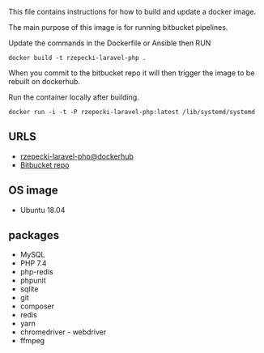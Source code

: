 This file contains instructions for how to build and update a docker image.

The main purpose of this image is for running bitbucket pipelines.

Update the commands in the Dockerfile or Ansible then RUN

`docker build -t rzepecki-laravel-php .`

When you commit to the bitbucket repo it will then trigger the image to be rebuilt on dockerhub.

Run the container locally after building.

`docker run -i -t -P rzepecki-laravel-php:latest /lib/systemd/systemd`

## URLS
* [rzepecki-laravel-php@dockerhub](https://hub.docker.com/r/lionslair/rzepecki-laravel-php/)
* [Bitbucket repo](https://bitbucket.org/lionslair/rzepecki-laravel-php)

## OS image
* Ubuntu 18.04

## packages
* MySQL
* PHP 7.4
* php-redis
* phpunit
* sqlite
* git
* composer
* redis
* yarn
* chromedriver - webdriver
* ffmpeg
